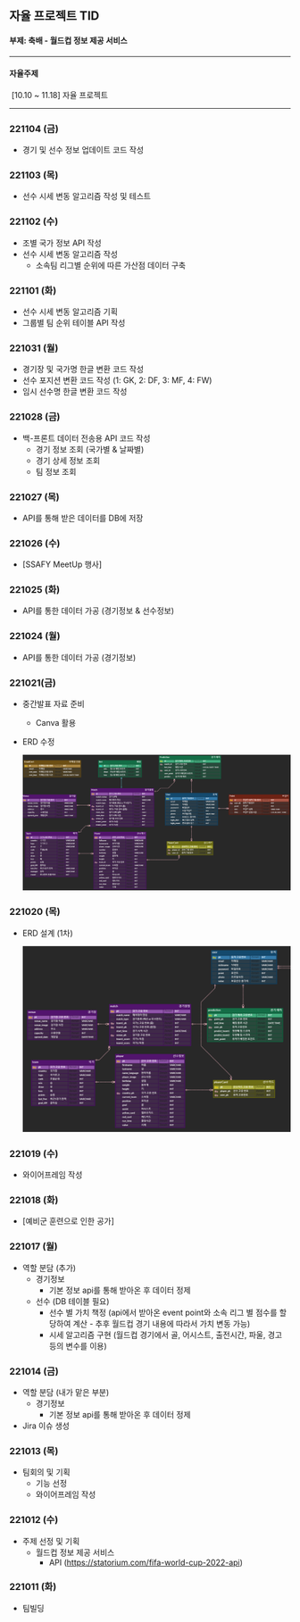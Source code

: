 ## 자율 프로젝트 TID

#### 부제: 축배 - 월드컵 정보 제공 서비스



---

#### 자율주제

​	[10.10 ~ 11.18] 자율 프로젝트

---



### 221104 (금)

- 경기 및 선수 정보 업데이트 코드 작성



### 221103 (목)

- 선수 시세 변동 알고리즘 작성 및 테스트



### 221102 (수)

- 조별 국가 정보 API 작성
- 선수 시세 변동 알고리즘 작성
  - 소속팀 리그별 순위에 따른 가산점 데이터 구축




### 221101 (화)

- 선수 시세 변동 알고리즘 기획
- 그룹별 팀 순위 테이블 API 작성



### 221031 (월)

- 경기장 및 국가명 한글 변환 코드 작성
- 선수 포지션 변환 코드 작성 (1: GK, 2: DF, 3: MF, 4: FW)
- 임시 선수명 한글 변환 코드 작성



### 221028 (금)

- 백-프론트 데이터 전송용 API 코드 작성
  - 경기 정보 조회 (국가별 & 날짜별)
  - 경기 상세 정보 조회
  - 팀 정보 조회




### 221027 (목)

- API를 통해 받은 데이터를 DB에 저장



### 221026 (수)

- [SSAFY MeetUp 행사]



### 221025 (화)

- API를 통한 데이터 가공 (경기정보 & 선수정보)



### 221024 (월)

- API를 통한 데이터 가공 (경기정보)



### 221021(금)

- 중간발표 자료 준비
  - Canva 활용
  
- ERD 수정

  ![image-20221031155937296](%5B%EC%9E%90%EC%9C%A8%20%ED%94%84%EB%A1%9C%EC%A0%9D%ED%8A%B8%20TID%5D.assets/image-20221031155937296.png)




### 221020 (목)

- ERD 설계 (1차)

  ![image-20221020110543745](%5B%EC%9E%90%EC%9C%A8%20%ED%94%84%EB%A1%9C%EC%A0%9D%ED%8A%B8%20TID%5D.assets/image-20221020110543745.png)



### 221019 (수)

- 와이어프레임 작성



### 221018 (화)

- [예비군 훈련으로 인한 공가]



### 221017 (월)

- 역할 분담 (추가)
  - 경기정보
    - 기본 정보 api를 통해 받아온 후 데이터 정제
  - 선수 (DB 테이블 필요)
    - 선수 별 가치 책정 (api에서 받아온 event point와 소속 리그 별 점수를 할당하여 계산 - 추후 월드컵 경기 내용에 따라서 가치 변동 가능)
    - 시세 알고리즘 구현 (월드컵 경기에서 골, 어시스트, 출전시간, 파울, 경고 등의 변수를 이용)



### 221014 (금)

- 역할 분담 (내가 맡은 부분)
  - 경기정보
    - 기본 정보 api를 통해 받아온 후 데이터 정제
- Jira 이슈 생성



### 221013 (목)

- 팀회의 및 기획
  - 기능 선정
  - 와이어프레임 작성



### 221012 (수)

- 주제 선정 및 기획
  - 월드컵 정보 제공 서비스
    - API (https://statorium.com/fifa-world-cup-2022-api)



### 221011 (화)

- 팀빌딩